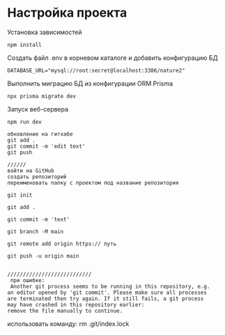 # Настройка проекта

Установка зависимостей
    
    npm install

Создать файл .env в корневом каталоге и добавить конфигурацию БД

    DATABASE_URL="mysql://root:secret@localhost:3306/nature2"

Выполнить миграцию БД из конфигурации ORM Prisma

    npx prisma migrate dev

Запуск веб-сервера

    npm run dev

    обновление на гитхабе 
    git add .
    git commit -m 'edit text'
    git push

    //////
    войти на GitHub
    создать репозиторий
    переименовать папку с проектом под название репозитория
    
    git init

    git add .

    git commit -m 'text'

    git branch -M main

    git remote add origin https:// путь

    git push -u origin main


    ///////////////////////////
     при ошибке: 
     Another git process seems to be running in this repository, e.g.
    an editor opened by 'git commit'. Please make sure all processes
    are terminated then try again. If it still fails, a git process
    may have crashed in this repository earlier:
    remove the file manually to continue.

использовать команду:  rm .git/index.lock